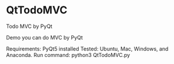 # QtTodoMVC
Todo MVC by PyQt

Demo you can do MVC by PyQt

Requirements: PyQt5 installed
Tested: Ubuntu, Mac, Windows, and Anaconda.
Run command: python3 QtTodoMVC.py

